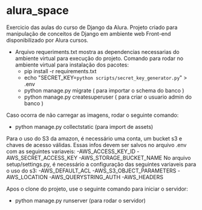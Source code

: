 # alura_space
Exercicio das aulas do curso de Django da Alura.
Projeto criado para manipulação de conceitos de Django em ambiente web
Front-end disponibilizado por Alura cursos.

- Arquivo requeriments.txt mostra as dependencias necessarias do ambiente 
virtual para execução do projeto.
Comando para rodar no ambiente virtual para instalação dos pacotes:
  - pip install -r requirements.txt
  - echo "SECRET_KEY=`python scripts/secret_key_generator.py`" > .env
  - python manage.py migrate ( para importar o schema do banco )
  - python manage.py createsuperuser ( para criar o usuario admin do banco )

Caso ocorra de não carregar as imagens, rodar o seguinte comando:
  - python manage.py collectstatic (para import de assets)

Para o uso do S3 da amazon, é necessário uma conta, um bucket s3 e chaves de 
acesso válidas. Essas infos devem ser salvos no arquivo .env com as seguintes
variaveis:
  -AWS_ACCESS_KEY_ID 
  -AWS_SECRET_ACCESS_KEY
  -AWS_STORAGE_BUCKET_NAME
No arquivo setup/settings.py, é necessário a configuração das seguintes variaveis para o uso
do s3:
  -AWS_DEFAULT_ACL
  -AWS_S3_OBJECT_PARAMETERS
  -AWS_LOCATION
  -AWS_QUERYSTRING_AUTH
  -AWS_HEADERS

Apos o clone do projeto, use o seguinte comando para iniciar o servidor:
  - python manage.py runserver (para rodar o servidor)

